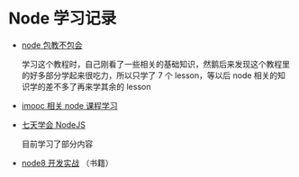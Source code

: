 # Node 学习记录

- [node 包教不包会](https://github.com/liuyib/study-note/tree/master/Node/alsotang-node-lessons)

  学习这个教程时，自己刚看了一些相关的基础知识，然鹅后来发现这个教程里的好多部分学起来很吃力，所以只学了 7 个 lesson，等以后 node 相关的知识学的差不多了再来学其余的 lesson

- [imooc 相关 node 课程学习](https://github.com/liuyib/study-note/tree/master/Node/imooc)
- [七天学会 NodeJS](https://github.com/liuyib/study-note/tree/master/Node/study-node-in-seven-day)

  目前学习了部分内容

- [node8 开发实战](https://github.com/liuyib/study-note/tree/master/Node/node8-the-right-way/fileSystem) （书籍）